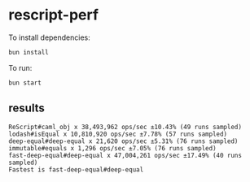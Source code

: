 # rescript-perf

To install dependencies:

```bash
bun install
```

To run:

```bash
bun start
```

## results
```
ReScript#caml_obj x 38,493,962 ops/sec ±10.43% (49 runs sampled)
lodash#isEqual x 10,810,920 ops/sec ±7.78% (57 runs sampled)
deep-equal#deep-equal x 21,620 ops/sec ±5.31% (76 runs sampled)
immutable#equals x 1,296 ops/sec ±7.05% (76 runs sampled)
fast-deep-equal#deep-equal x 47,004,261 ops/sec ±17.49% (40 runs sampled)
Fastest is fast-deep-equal#deep-equal
```